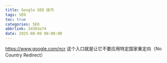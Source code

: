 ```yaml
---
title: Google SEO 技巧
tags: SEO
toc: true
categories: SEO
abbrlink: 3d393e74
date: 2025-08-09 00:00:00
---
```


https://www.google.com/ncr
这个入口就是让它不要应用特定国家重定向（No Country Redirect）
